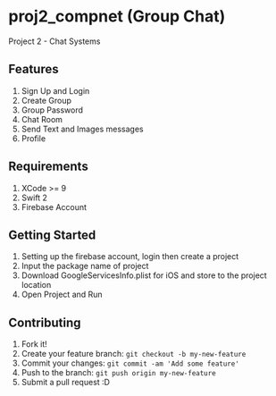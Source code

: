 # proj2_compnet (Group Chat)

Project 2 - Chat Systems

## Features
1. Sign Up and Login
2. Create Group
3. Group Password
4. Chat Room
5. Send Text and Images messages
6. Profile

## Requirements
1. XCode >= 9
2. Swift 2
3. Firebase Account

## Getting Started
1. Setting up the firebase account, login then create a project
2. Input the package name of project
3. Download GoogleServicesInfo.plist for iOS and store to the project location
4. Open Project and Run

## Contributing
1. Fork it!
2. Create your feature branch: `git checkout -b my-new-feature`
3. Commit your changes: `git commit -am 'Add some feature'`
4. Push to the branch: `git push origin my-new-feature`
5. Submit a pull request :D

